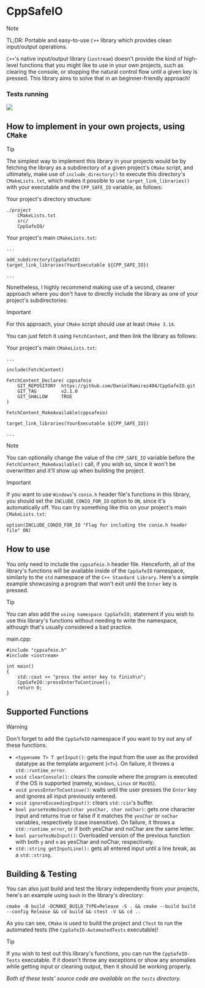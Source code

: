 # CppSafeIO

> [!NOTE]
> TL;DR: Portable and easy-to-use ```C++``` library which provides clean input/output operations.

```C++```'s native input/output library (```iostream```) doesn't provide the kind of high-level functions that you might like to use in your own projects, such as clearing the console, or stopping the natural control flow until a given key is pressed. This library aims to solve that in an beginner-friendly approach!  

### Tests running
![](assets/test.gif)

## How to implement in your own projects, using ```CMake```

> [!TIP]
> The simplest way to implement this library in your projects would be by fetching the library as a subdirectory of a given project's ```CMake``` script, and ultimately, make use of ```include_directory()``` to execute this directory's ```CMakeLists.txt```, which makes it possible to use ```target_link_libraries()``` with your executable and the ```CPP_SAFE_IO``` variable, as follows:

Your project's directory structure:
```
./project
    CMakeLists.txt
    src/
    CppSafeIO/
```

Your project's main ```CMakeLists.txt```:
```
...

add_subdirectory(CppSafeIO)
target_link_libraries(YourExecutable ${CPP_SAFE_IO})

...
```

Nonetheless, I highly recommend making use of a second, cleaner approach where you don't have to directly include the library as one of your project's subdirectories:

> [!IMPORTANT]
> For this approach, your ```CMake``` script should use at least ```CMake 3.14```.

You can just fetch it using ```FetchContent```, and then link the library as follows:

Your project's main ```CMakeLists.txt```:
```
...

include(FetchContent)

FetchContent_Declare( cppsafeio 
    GIT_REPOSITORY  https://github.com/DanielRamirez404/CppSafeIO.git
    GIT_TAG         v2.1.0
    GIT_SHALLOW     TRUE 
) 

FetchContent_MakeAvailable(cppsafeio)

target_link_libraries(YourExecutable ${CPP_SAFE_IO})

...
```

> [!NOTE]
> You can optionally change the value of the ```CPP_SAFE_IO``` variable before the  ```FetchContent_MakeAvailable()``` call, if you wish so, since it won't be overwritten and it'll show up when building the project.

> [!IMPORTANT]
> If you want to use ```Windows```'s ```conio.h``` header file's functions in this library, you should set the ```INCLUDE_CONIO_FOR_IO``` option to ```ON```, since it's automatically off. You can try something like this on your project's main ```CMakeLists.txt```:
>```
> option(INCLUDE_CONIO_FOR_IO "Flag for including the conio.h header file" ON)
> ```


## How to use

You only need to include the ```cppsafeio.h``` header file. Henceforth, all of the library's functions will be available inside of the ```CppSafeIO``` namespace, similarly to the ```std``` namespace of the ```C++ Standard Library```. Here's a simple example showcasing a program that won't exit until the ```Enter``` key is pressed. 

> [!TIP]
> You can also add the ```using namespace CppSafeIO;``` statement if you wish to use this library's functions without needing to write the namespace, although that's usually considered a bad practice.

main.cpp:
```
#include "cppsafeio.h"
#include <iostream>

int main()
{
    std::cout << "press the enter key to finish\n";
    CppSafeIO::pressEnterToContinue();
    return 0;
}
```

## Supported Functions

> [!WARNING]
> Don't forget to add the ```CppSafeIO``` namespace if you want to try out any of these functions.

* ```<typename T> T getInput()```: gets the input from the user as the provided datatype as the template argument (```<T>```). On failure, it throws a ```std::runtime_error```.
* ```void clearConsole()```: clears the console where the program is executed if the OS is supported (namely, ```Windows```, ```Linux``` or ```MacOS```).
* ```void pressEnterToContinue()```: waits until the user presses the ```Enter``` key and ignores all input previously entered.
* ```void ignoreExceedingInput()```: clears ```std::cin```'s buffer.
* ```bool parseYesNoInput(char yesChar, char noChar)```: gets one character input and returns true or false if it matches the ```yesChar``` or ```noChar``` variables, respectively (case insensitive). On failure, it throws a ```std::runtime_error```, or if both yesChar and noChar are the same letter.
* ```bool parseYesNoInput()```: Overloaded version of the previous function with both ```y``` and ```n``` as yesChar and noChar, respectively.
* ```std::string getInputLine():``` gets all entered input until a line break, as a ```std::string```.

## Building & Testing

You can also just build and test the library independently from your projects, here's an example using ```bash``` in the library's directory:

```
cmake -B build -DCMAKE_BUILD_TYPE=Release -S . && cmake --build build --config Release && cd build && ctest -V && cd .. 
```

As you can see, ```CMake``` is used to build the project and ```CTest``` to run the automated tests (the ```CppSafeIO-AutomatedTests``` executable)!

> [!TIP]
> If you wish to test out this library's functions, you can run the ```CppSafeIO-Tests``` executable. If it doesn't throw any exceptions or show any anomalies while getting input or cleaning output, then it should be working properly.

*Both of these tests' source code are available on the ```tests``` directory.*
